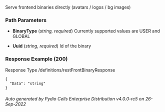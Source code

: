 






 
Serve frontend binaries directly (avatars / logos / bg images)  


### Path Parameters

 - **BinaryType** (_string, required_) Currently supported values are USER and GLOBAL

 - **Uuid** (_string, required_) Id of the binary




### Response Example (200)
Response Type /definitions/restFrontBinaryResponse

```
{
  "Data": "string"
}
```




###### Auto generated by Pydio Cells Enterprise Distribution v4.0.0-rc5 on 26-Sep-2022
